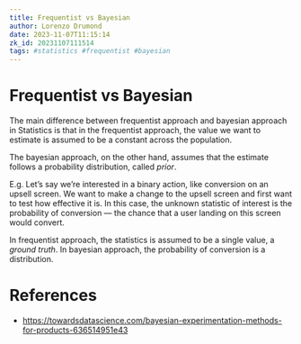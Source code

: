 ```yaml
---
title: Frequentist vs Bayesian
author: Lorenzo Drumond
date: 2023-11-07T11:15:14
zk_id: 20231107111514
tags: #statistics #frequentist #bayesian
---
```



# Frequentist vs Bayesian
The main difference between frequentist approach and bayesian approach in Statistics is that in the frequentist approach,
the value we want to estimate is assumed to be a constant across the population.

The bayesian approach, on the other hand, assumes that the estimate follows a probability distribution, called _prior_.

E.g. Let’s say we’re interested in a binary action, like conversion on an upsell screen. We want to make a change to the upsell screen and first want to test how effective it is. In this case, the unknown statistic of interest is the probability of conversion — the chance that a user landing on this screen would convert.

In frequentist approach, the statistics is assumed to be a single value, a _ground truth_. In bayesian approach, the probability of conversion is a distribution.

# References
- https://towardsdatascience.com/bayesian-experimentation-methods-for-products-636514951e43
